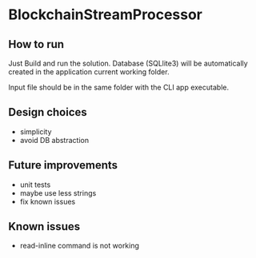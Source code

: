 # BlockchainStreamProcessor

## How to run

Just Build and run the solution. 
Database (SQLlite3) will be automatically created in the application current working folder.

Input file should be in the same folder with the CLI app executable. 

## Design choices
- simplicity
- avoid DB abstraction

## Future improvements
- unit tests
- maybe use less strings
- fix known issues

## Known issues

- read-inline command is not working
